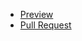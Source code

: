 - [Preview](https://Bogdan-Mykhailov.github.io/mate_projects/)
- [Pull Request](https://github.com/Bogdan-Mykhailov/mate_projects/pull/1/files)